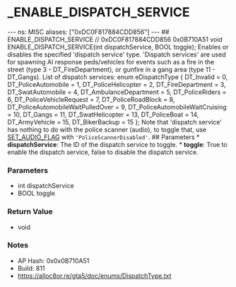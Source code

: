 # _ENABLE_DISPATCH_SERVICE

--- ns: MISC aliases: ["0xDC0F817884CDD856"] --- ## ENABLE_DISPATCH_SERVICE  // 0xDC0F817884CDD856 0x0B710A51 void ENABLE_DISPATCH_SERVICE(int dispatchService, BOOL toggle);  Enables or disables the specified 'dispatch service' type. 'Dispatch services' are used for spawning AI response peds/vehicles for events such as a fire in the street (type 3 - DT_FireDepartment), or gunfire in a gang area (type 11 - DT_Gangs).  List of dispatch services:  enum eDispatchType { DT_Invalid = 0, DT_PoliceAutomobile = 1, DT_PoliceHelicopter = 2, DT_FireDepartment = 3, DT_SwatAutomobile = 4, DT_AmbulanceDepartment = 5, DT_PoliceRiders = 6, DT_PoliceVehicleRequest = 7, DT_PoliceRoadBlock = 8, DT_PoliceAutomobileWaitPulledOver = 9, DT_PoliceAutomobileWaitCruising = 10, DT_Gangs = 11, DT_SwatHelicopter = 13, DT_PoliceBoat = 14, DT_ArmyVehicle = 15, DT_BikerBackup = 15 };  Note that 'dispatch service' has nothing to do with the police scanner (audio), to toggle that, use [SET_AUDIO_FLAG](#_0xB9EFD5C25018725A) with `'PoliceScannerDisabled'`.  ## Parameters * **dispatchService**: The ID of the dispatch service to toggle. * **toggle**: True to enable the dispatch service, false to disable the dispatch service.

### Parameters
* int dispatchService
* BOOL toggle

### Return Value
* void

### Notes
* AP Hash: 0x0x0B710A51
* Build: 811
* https://alloc8or.re/gta5/doc/enums/DispatchType.txt

